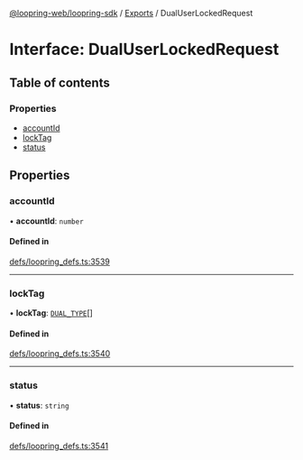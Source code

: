 [@loopring-web/loopring-sdk](../README.md) / [Exports](../modules.md) / DualUserLockedRequest

# Interface: DualUserLockedRequest

## Table of contents

### Properties

- [accountId](DualUserLockedRequest.md#accountid)
- [lockTag](DualUserLockedRequest.md#locktag)
- [status](DualUserLockedRequest.md#status)

## Properties

### accountId

• **accountId**: `number`

#### Defined in

[defs/loopring_defs.ts:3539](https://github.com/Loopring/loopring_sdk/blob/81e0b16/src/defs/loopring_defs.ts#L3539)

___

### lockTag

• **lockTag**: [`DUAL_TYPE`](../enums/DUAL_TYPE.md)[]

#### Defined in

[defs/loopring_defs.ts:3540](https://github.com/Loopring/loopring_sdk/blob/81e0b16/src/defs/loopring_defs.ts#L3540)

___

### status

• **status**: `string`

#### Defined in

[defs/loopring_defs.ts:3541](https://github.com/Loopring/loopring_sdk/blob/81e0b16/src/defs/loopring_defs.ts#L3541)
